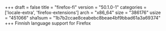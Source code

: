 +++
draft = false
title = "firefox-fi"
version = "50.1.0-1"
categories = ['locale-extra', 'firefox-extensions']
arch = "x86_64"
size = "386176"
usize = "451066"
sha1sum = "1b7b2ccae8ceabebc8beae4bf9bbad61a3a69374"
+++
Finnish language support for Firefox